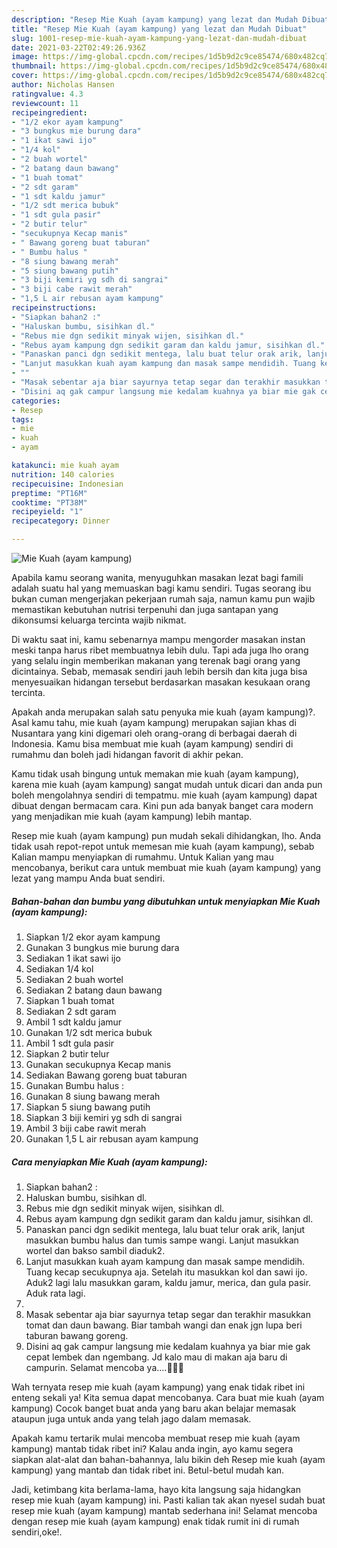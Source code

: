 ```yaml
---
description: "Resep Mie Kuah (ayam kampung) yang lezat dan Mudah Dibuat"
title: "Resep Mie Kuah (ayam kampung) yang lezat dan Mudah Dibuat"
slug: 1001-resep-mie-kuah-ayam-kampung-yang-lezat-dan-mudah-dibuat
date: 2021-03-22T02:49:26.936Z
image: https://img-global.cpcdn.com/recipes/1d5b9d2c9ce85474/680x482cq70/mie-kuah-ayam-kampung-foto-resep-utama.jpg
thumbnail: https://img-global.cpcdn.com/recipes/1d5b9d2c9ce85474/680x482cq70/mie-kuah-ayam-kampung-foto-resep-utama.jpg
cover: https://img-global.cpcdn.com/recipes/1d5b9d2c9ce85474/680x482cq70/mie-kuah-ayam-kampung-foto-resep-utama.jpg
author: Nicholas Hansen
ratingvalue: 4.3
reviewcount: 11
recipeingredient:
- "1/2 ekor ayam kampung"
- "3 bungkus mie burung dara"
- "1 ikat sawi ijo"
- "1/4 kol"
- "2 buah wortel"
- "2 batang daun bawang"
- "1 buah tomat"
- "2 sdt garam"
- "1 sdt kaldu jamur"
- "1/2 sdt merica bubuk"
- "1 sdt gula pasir"
- "2 butir telur"
- "secukupnya Kecap manis"
- " Bawang goreng buat taburan"
- " Bumbu halus "
- "8 siung bawang merah"
- "5 siung bawang putih"
- "3 biji kemiri yg sdh di sangrai"
- "3 biji cabe rawit merah"
- "1,5 L air rebusan ayam kampung"
recipeinstructions:
- "Siapkan bahan2 :"
- "Haluskan bumbu, sisihkan dl."
- "Rebus mie dgn sedikit minyak wijen, sisihkan dl."
- "Rebus ayam kampung dgn sedikit garam dan kaldu jamur, sisihkan dl."
- "Panaskan panci dgn sedikit mentega, lalu buat telur orak arik, lanjut masukkan bumbu halus dan tumis sampe wangi. Lanjut masukkan wortel dan bakso sambil diaduk2."
- "Lanjut masukkan kuah ayam kampung dan masak sampe mendidih. Tuang kecap secukupnya aja. Setelah itu masukkan kol dan sawi ijo. Aduk2 lagi lalu masukkan garam, kaldu jamur, merica, dan gula pasir. Aduk rata lagi."
- ""
- "Masak sebentar aja biar sayurnya tetap segar dan terakhir masukkan tomat dan daun bawang. Biar tambah wangi dan enak jgn lupa beri taburan bawang goreng."
- "Disini aq gak campur langsung mie kedalam kuahnya ya biar mie gak cepat lembek dan ngembang. Jd kalo mau di makan aja baru di campurin. Selamat mencoba ya....🤗🥰😁"
categories:
- Resep
tags:
- mie
- kuah
- ayam

katakunci: mie kuah ayam 
nutrition: 140 calories
recipecuisine: Indonesian
preptime: "PT16M"
cooktime: "PT38M"
recipeyield: "1"
recipecategory: Dinner

---
```



![Mie Kuah (ayam kampung)](https://img-global.cpcdn.com/recipes/1d5b9d2c9ce85474/680x482cq70/mie-kuah-ayam-kampung-foto-resep-utama.jpg)

Apabila kamu seorang wanita, menyuguhkan masakan lezat bagi famili adalah suatu hal yang memuaskan bagi kamu sendiri. Tugas seorang ibu bukan cuman mengerjakan pekerjaan rumah saja, namun kamu pun wajib memastikan kebutuhan nutrisi terpenuhi dan juga santapan yang dikonsumsi keluarga tercinta wajib nikmat.

Di waktu  saat ini, kamu sebenarnya mampu mengorder masakan instan meski tanpa harus ribet membuatnya lebih dulu. Tapi ada juga lho orang yang selalu ingin memberikan makanan yang terenak bagi orang yang dicintainya. Sebab, memasak sendiri jauh lebih bersih dan kita juga bisa menyesuaikan hidangan tersebut berdasarkan masakan kesukaan orang tercinta. 



Apakah anda merupakan salah satu penyuka mie kuah (ayam kampung)?. Asal kamu tahu, mie kuah (ayam kampung) merupakan sajian khas di Nusantara yang kini digemari oleh orang-orang di berbagai daerah di Indonesia. Kamu bisa membuat mie kuah (ayam kampung) sendiri di rumahmu dan boleh jadi hidangan favorit di akhir pekan.

Kamu tidak usah bingung untuk memakan mie kuah (ayam kampung), karena mie kuah (ayam kampung) sangat mudah untuk dicari dan anda pun boleh mengolahnya sendiri di tempatmu. mie kuah (ayam kampung) dapat dibuat dengan bermacam cara. Kini pun ada banyak banget cara modern yang menjadikan mie kuah (ayam kampung) lebih mantap.

Resep mie kuah (ayam kampung) pun mudah sekali dihidangkan, lho. Anda tidak usah repot-repot untuk memesan mie kuah (ayam kampung), sebab Kalian mampu menyiapkan di rumahmu. Untuk Kalian yang mau mencobanya, berikut cara untuk membuat mie kuah (ayam kampung) yang lezat yang mampu Anda buat sendiri.

<!--inarticleads1-->

##### Bahan-bahan dan bumbu yang dibutuhkan untuk menyiapkan Mie Kuah (ayam kampung):

1. Siapkan 1/2 ekor ayam kampung
1. Gunakan 3 bungkus mie burung dara
1. Sediakan 1 ikat sawi ijo
1. Sediakan 1/4 kol
1. Sediakan 2 buah wortel
1. Sediakan 2 batang daun bawang
1. Siapkan 1 buah tomat
1. Sediakan 2 sdt garam
1. Ambil 1 sdt kaldu jamur
1. Gunakan 1/2 sdt merica bubuk
1. Ambil 1 sdt gula pasir
1. Siapkan 2 butir telur
1. Gunakan secukupnya Kecap manis
1. Sediakan  Bawang goreng buat taburan
1. Gunakan  Bumbu halus :
1. Gunakan 8 siung bawang merah
1. Siapkan 5 siung bawang putih
1. Siapkan 3 biji kemiri yg sdh di sangrai
1. Ambil 3 biji cabe rawit merah
1. Gunakan 1,5 L air rebusan ayam kampung




<!--inarticleads2-->

##### Cara menyiapkan Mie Kuah (ayam kampung):

1. Siapkan bahan2 :
1. Haluskan bumbu, sisihkan dl.
1. Rebus mie dgn sedikit minyak wijen, sisihkan dl.
1. Rebus ayam kampung dgn sedikit garam dan kaldu jamur, sisihkan dl.
1. Panaskan panci dgn sedikit mentega, lalu buat telur orak arik, lanjut masukkan bumbu halus dan tumis sampe wangi. Lanjut masukkan wortel dan bakso sambil diaduk2.
1. Lanjut masukkan kuah ayam kampung dan masak sampe mendidih. Tuang kecap secukupnya aja. Setelah itu masukkan kol dan sawi ijo. Aduk2 lagi lalu masukkan garam, kaldu jamur, merica, dan gula pasir. Aduk rata lagi.
1. 
1. Masak sebentar aja biar sayurnya tetap segar dan terakhir masukkan tomat dan daun bawang. Biar tambah wangi dan enak jgn lupa beri taburan bawang goreng.
1. Disini aq gak campur langsung mie kedalam kuahnya ya biar mie gak cepat lembek dan ngembang. Jd kalo mau di makan aja baru di campurin. Selamat mencoba ya....🤗🥰😁




Wah ternyata resep mie kuah (ayam kampung) yang enak tidak ribet ini enteng sekali ya! Kita semua dapat mencobanya. Cara buat mie kuah (ayam kampung) Cocok banget buat anda yang baru akan belajar memasak ataupun juga untuk anda yang telah jago dalam memasak.

Apakah kamu tertarik mulai mencoba membuat resep mie kuah (ayam kampung) mantab tidak ribet ini? Kalau anda ingin, ayo kamu segera siapkan alat-alat dan bahan-bahannya, lalu bikin deh Resep mie kuah (ayam kampung) yang mantab dan tidak ribet ini. Betul-betul mudah kan. 

Jadi, ketimbang kita berlama-lama, hayo kita langsung saja hidangkan resep mie kuah (ayam kampung) ini. Pasti kalian tak akan nyesel sudah buat resep mie kuah (ayam kampung) mantab sederhana ini! Selamat mencoba dengan resep mie kuah (ayam kampung) enak tidak rumit ini di rumah sendiri,oke!.

